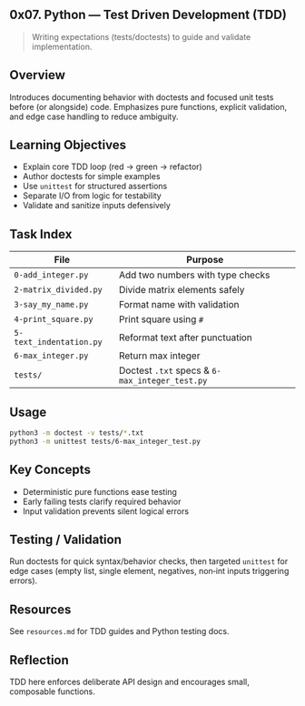 ## 0x07. Python — Test Driven Development (TDD)

> Writing expectations (tests/doctests) to guide and validate implementation.

## Overview

Introduces documenting behavior with doctests and focused unit tests before (or alongside) code. Emphasizes pure functions, explicit validation, and edge case handling to reduce ambiguity.

## Learning Objectives

- Explain core TDD loop (red → green → refactor)
- Author doctests for simple examples
- Use `unittest` for structured assertions
- Separate I/O from logic for testability
- Validate and sanitize inputs defensively

## Task Index

| File                    | Purpose                                        |
| ----------------------- | ---------------------------------------------- |
| `0-add_integer.py`      | Add two numbers with type checks               |
| `2-matrix_divided.py`   | Divide matrix elements safely                  |
| `3-say_my_name.py`      | Format name with validation                    |
| `4-print_square.py`     | Print square using `#`                         |
| `5-text_indentation.py` | Reformat text after punctuation                |
| `6-max_integer.py`      | Return max integer                             |
| `tests/`                | Doctest `.txt` specs & `6-max_integer_test.py` |

## Usage

```bash
python3 -m doctest -v tests/*.txt
python3 -m unittest tests/6-max_integer_test.py
```

## Key Concepts

- Deterministic pure functions ease testing
- Early failing tests clarify required behavior
- Input validation prevents silent logical errors

## Testing / Validation

Run doctests for quick syntax/behavior checks, then targeted `unittest` for edge cases (empty list, single element, negatives, non‑int inputs triggering errors).

## Resources

See `resources.md` for TDD guides and Python testing docs.

## Reflection

TDD here enforces deliberate API design and encourages small, composable functions.
